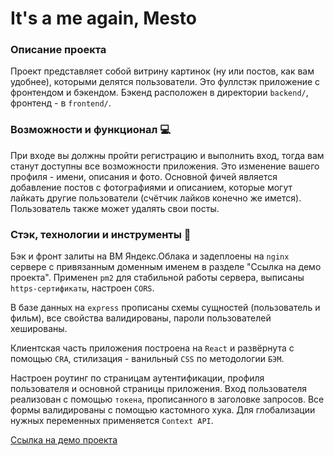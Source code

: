 # It's a me again, Mesto
### Описание проекта
Проект представляет собой витрину картинок (ну или постов, как вам удобнее), которыми делятся пользователи. Это фуллстэк приложение с фронтендом и бэкендом. Бэкенд расположен в директории `backend/`, фронтенд - в `frontend/`.
### Возможности и функционал :computer:
При входе вы должны пройти регистрацию и выполнить вход, тогда вам станут доступны все возможности приложения. Это изменение вашего профиля - имени, описания и фото. Основной фичей является добавление постов с фотографиями и описанием, которые могут лайкать другие пользователи (счётчик лайков конечно же имется). Пользователь также может удалять свои посты.
### Стэк, технологии и инструменты :wrench:
Бэк и фронт залиты на ВМ Яндекс.Облака и задеплоены на `nginx` сервере с привязанным доменным именем в разделе "Ссылка на демо проекта". Применен `pm2` для стабильной работы сервера, выписаны `https-сертификаты`, настроен `CORS`.

В базе данных на `express` прописаны схемы сущностей (пользователь и фильм), все свойства валидированы, пароли пользователей хешированы.

Клиентская часть приложения построена на `React` и развёрнута с помощью `CRA`, стилизация - ванильный `CSS` по методологии `БЭМ`.

Настроен роутинг по страницам аутентификации, профиля пользователя и основной страницы приложения. Вход пользователя реализован с помощью `токена`, прописанного в заголовке запросов. Все формы валидированы с помощью кастомного хука. Для глобализации нужных переменных применяется `Context API`.


[Ссылка на демо проекта](https://rocket.mesto.nomoredomainsicu.ru)
